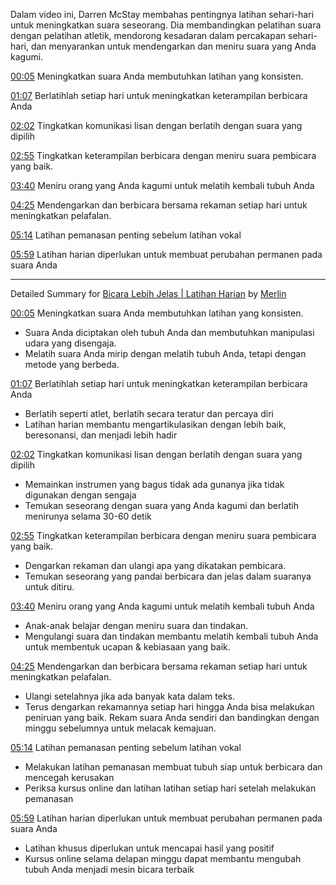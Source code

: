 Dalam video ini, Darren McStay membahas pentingnya latihan sehari-hari untuk meningkatkan suara seseorang. Dia membandingkan pelatihan suara dengan pelatihan atletik, mendorong kesadaran dalam percakapan sehari-hari, dan menyarankan untuk mendengarkan dan meniru suara yang Anda kagumi.

[00:05](https://www.youtube.com/watch?v=9IEys7g2YFc&t=5) Meningkatkan suara Anda membutuhkan latihan yang konsisten.

[01:07](https://www.youtube.com/watch?v=9IEys7g2YFc&t=67) Berlatihlah setiap hari untuk meningkatkan keterampilan berbicara Anda

[02:02](https://www.youtube.com/watch?v=9IEys7g2YFc&t=122) Tingkatkan komunikasi lisan dengan berlatih dengan suara yang dipilih

[02:55](https://www.youtube.com/watch?v=9IEys7g2YFc&t=175) Tingkatkan keterampilan berbicara dengan meniru suara pembicara yang baik.

[03:40](https://www.youtube.com/watch?v=9IEys7g2YFc&t=220) Meniru orang yang Anda kagumi untuk melatih kembali tubuh Anda

[04:25](https://www.youtube.com/watch?v=9IEys7g2YFc&t=265) Mendengarkan dan berbicara bersama rekaman setiap hari untuk meningkatkan pelafalan.

[05:14](https://www.youtube.com/watch?v=9IEys7g2YFc&t=314) Latihan pemanasan penting sebelum latihan vokal

[05:59](https://www.youtube.com/watch?v=9IEys7g2YFc&t=359) Latihan harian diperlukan untuk membuat perubahan permanen pada suara Anda

---------------------------------

Detailed Summary for [Bicara Lebih Jelas | Latihan Harian](https://www.youtube.com/watch?v=9IEys7g2YFc) by [Merlin](https://merlin.foyer.work/)

[00:05](https://www.youtube.com/watch?v=9IEys7g2YFc&t=5) Meningkatkan suara Anda membutuhkan latihan yang konsisten.
- Suara Anda diciptakan oleh tubuh Anda dan membutuhkan manipulasi udara yang disengaja.
- Melatih suara Anda mirip dengan melatih tubuh Anda, tetapi dengan metode yang berbeda.

[01:07](https://www.youtube.com/watch?v=9IEys7g2YFc&t=67) Berlatihlah setiap hari untuk meningkatkan keterampilan berbicara Anda
- Berlatih seperti atlet, berlatih secara teratur dan percaya diri
- Latihan harian membantu mengartikulasikan dengan lebih baik, beresonansi, dan menjadi lebih hadir

[02:02](https://www.youtube.com/watch?v=9IEys7g2YFc&t=122) Tingkatkan komunikasi lisan dengan berlatih dengan suara yang dipilih
- Memainkan instrumen yang bagus tidak ada gunanya jika tidak digunakan dengan sengaja
- Temukan seseorang dengan suara yang Anda kagumi dan berlatih menirunya selama 30-60 detik

[02:55](https://www.youtube.com/watch?v=9IEys7g2YFc&t=175) Tingkatkan keterampilan berbicara dengan meniru suara pembicara yang baik.
- Dengarkan rekaman dan ulangi apa yang dikatakan pembicara.
- Temukan seseorang yang pandai berbicara dan jelas dalam suaranya untuk ditiru.

[03:40](https://www.youtube.com/watch?v=9IEys7g2YFc&t=220) Meniru orang yang Anda kagumi untuk melatih kembali tubuh Anda
- Anak-anak belajar dengan meniru suara dan tindakan.
- Mengulangi suara dan tindakan membantu melatih kembali tubuh Anda untuk membentuk ucapan & kebiasaan yang baik.

[04:25](https://www.youtube.com/watch?v=9IEys7g2YFc&t=265) Mendengarkan dan berbicara bersama rekaman setiap hari untuk meningkatkan pelafalan.
- Ulangi setelahnya jika ada banyak kata dalam teks.
- Terus dengarkan rekamannya setiap hari hingga Anda bisa melakukan peniruan yang baik. Rekam suara Anda sendiri dan bandingkan dengan minggu sebelumnya untuk melacak kemajuan.

[05:14](https://www.youtube.com/watch?v=9IEys7g2YFc&t=314) Latihan pemanasan penting sebelum latihan vokal
- Melakukan latihan pemanasan membuat tubuh siap untuk berbicara dan mencegah kerusakan
- Periksa kursus online dan latihan latihan setiap hari setelah melakukan pemanasan

[05:59](https://www.youtube.com/watch?v=9IEys7g2YFc&t=359) Latihan harian diperlukan untuk membuat perubahan permanen pada suara Anda
- Latihan khusus diperlukan untuk mencapai hasil yang positif
- Kursus online selama delapan minggu dapat membantu mengubah tubuh Anda menjadi mesin bicara terbaik